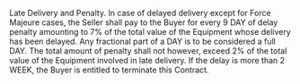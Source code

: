 Late Delivery and Penalty. In case of delayed delivery except for Force Majeure cases, the Seller shall pay to the Buyer for every 9 DAY of delay penalty amounting to 7% of the total value of the Equipment whose delivery has been delayed. Any fractional part of a DAY is to be considered a full DAY. The total amount of penalty shall not however, exceed 2% of the total value of the Equipment involved in late delivery. If the delay is more than 2 WEEK, the Buyer is entitled to terminate this Contract.